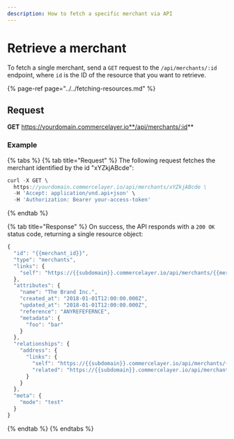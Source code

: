 ```yaml
---
description: How to fetch a specific merchant via API
---
```


# Retrieve a merchant

To fetch a single merchant, send a `GET` request to the `/api/merchants/:id` endpoint, where `id` is the ID of the resource that you want to retrieve.

{% page-ref page="../../fetching-resources.md" %}

## Request

**GET** https://yourdomain.commercelayer.io**/api/merchants/:id**

### **Example**

{% tabs %}
{% tab title="Request" %}
The following request fetches the merchant identified by the id "xYZkjABcde":

```javascript
curl -X GET \
  https://yourdomain.commercelayer.io/api/merchants/xYZkjABcde \
  -H 'Accept: application/vnd.api+json' \
  -H 'Authorization: Bearer your-access-token'
```
{% endtab %}

{% tab title="Response" %}
On success, the API responds with a `200 OK` status code, returning a single resource object:

```javascript
{
  "id": "{{merchant_id}}",
  "type": "merchants",
  "links": {
    "self": "https://{{subdomain}}.commercelayer.io/api/merchants/{{merchant_id}}"
  },
  "attributes": {
    "name": "The Brand Inc.",
    "created_at": "2018-01-01T12:00:00.000Z",
    "updated_at": "2018-01-01T12:00:00.000Z",
    "reference": "ANYREFEFERNCE",
    "metadata": {
      "foo": "bar"
    }
  },
  "relationships": {
    "address": {
      "links": {
        "self": "https://{{subdomain}}.commercelayer.io/api/merchants/{{merchant_id}}/relationships/address",
        "related": "https://{{subdomain}}.commercelayer.io/api/merchants/{{merchant_id}}/address"
      }
    }
  },
  "meta": {
    "mode": "test"
  }
}
```
{% endtab %}
{% endtabs %}

